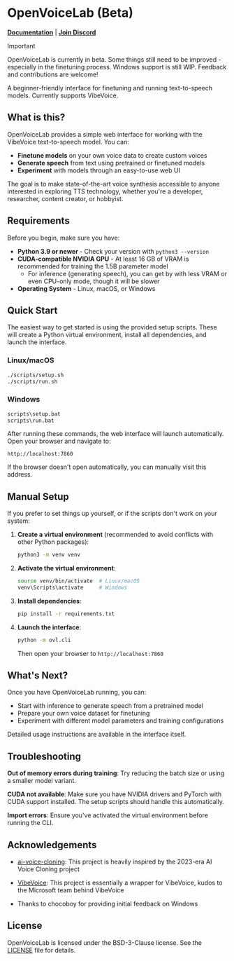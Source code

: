 # OpenVoiceLab (Beta)

[**Documentation**](https://openvoicelab.github.io/) | [**Join Discord**](https://discord.gg/7C2PPhgtkf)

> [!IMPORTANT]
> OpenVoiceLab is currently in beta. Some things still need to be improved - especially in the finetuning process. Windows support is still WIP. Feedback and contributions are welcome!

A beginner-friendly interface for finetuning and running text-to-speech models. Currently supports VibeVoice.

## What is this?

OpenVoiceLab provides a simple web interface for working with the VibeVoice text-to-speech model. You can:

- **Finetune models** on your own voice data to create custom voices
- **Generate speech** from text using pretrained or finetuned models
- **Experiment** with models through an easy-to-use web UI

The goal is to make state-of-the-art voice synthesis accessible to anyone interested in exploring TTS technology, whether you're a developer, researcher, content creator, or hobbyist.

## Requirements

Before you begin, make sure you have:

- **Python 3.9 or newer** - Check your version with `python3 --version`
- **CUDA-compatible NVIDIA GPU** - At least 16 GB of VRAM is recommended for training the 1.5B parameter model
  - For inference (generating speech), you can get by with less VRAM or even CPU-only mode, though it will be slower
- **Operating System** - Linux, macOS, or Windows

## Quick Start

The easiest way to get started is using the provided setup scripts. These will create a Python virtual environment, install all dependencies, and launch the interface.

### Linux/macOS

```bash
./scripts/setup.sh
./scripts/run.sh
```

### Windows

```cmd
scripts\setup.bat
scripts\run.bat
```

After running these commands, the web interface will launch automatically. Open your browser and navigate to:

```
http://localhost:7860
```

If the browser doesn't open automatically, you can manually visit this address.

## Manual Setup

If you prefer to set things up yourself, or if the scripts don't work on your system:

1. **Create a virtual environment** (recommended to avoid conflicts with other Python packages):
   ```bash
   python3 -m venv venv
   ```

2. **Activate the virtual environment**:
   ```bash
   source venv/bin/activate  # Linux/macOS
   venv\Scripts\activate     # Windows
   ```

3. **Install dependencies**:
   ```bash
   pip install -r requirements.txt
   ```

4. **Launch the interface**:
   ```bash
   python -m ovl.cli
   ```

   Then open your browser to `http://localhost:7860`

## What's Next?

Once you have OpenVoiceLab running, you can:

- Start with inference to generate speech from a pretrained model
- Prepare your own voice dataset for finetuning
- Experiment with different model parameters and training configurations

Detailed usage instructions are available in the interface itself.

## Troubleshooting

**Out of memory errors during training**: Try reducing the batch size or using a smaller model variant.

**CUDA not available**: Make sure you have NVIDIA drivers and PyTorch with CUDA support installed. The setup scripts should handle this automatically.

**Import errors**: Ensure you've activated the virtual environment before running the CLI.

## Acknowledgements

- [ai-voice-cloning](https://git.ecker.tech/ecker/ai-voice-cloning): This project is heavily inspired by the 2023-era AI Voice Cloning project
- [VibeVoice](https://github.com/microsoft/VibeVoice): This project is essentially a wrapper for VibeVoice, kudos to the Microsoft team behind VibeVoice

- Thanks to chocoboy for providing initial feedback on Windows

## License

OpenVoiceLab is licensed under the BSD-3-Clause license. See the [LICENSE](LICENSE) file for details.
